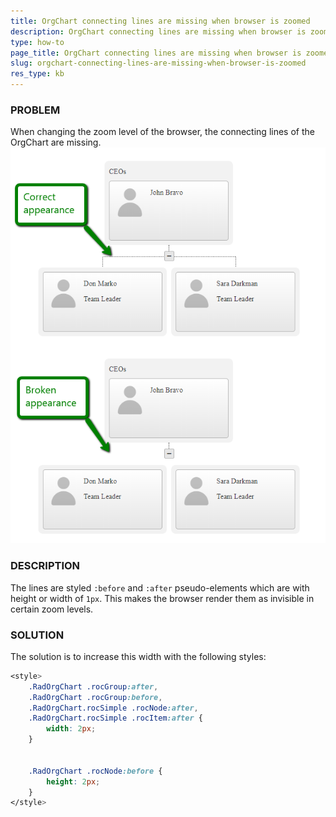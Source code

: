 ```yaml
---
title: OrgChart connecting lines are missing when browser is zoomed
description: OrgChart connecting lines are missing when browser is zoomed. Check it now!
type: how-to
page_title: OrgChart connecting lines are missing when browser is zoomed
slug: orgchart-connecting-lines-are-missing-when-browser-is-zoomed
res_type: kb
---
```



### PROBLEM

When changing the zoom level of the browser, the connecting lines of the OrgChart are missing.   
![chart-labels](images/orgchart-connecting-lines-missing.png)

### DESCRIPTION

The lines are styled `:before` and `:after` pseudo-elements which are with height or width of `1px`. This makes the browser render them as invisible in certain zoom levels.

### SOLUTION
The solution is to increase this width with the following styles: 

````CSS
<style>
    .RadOrgChart .rocGroup:after,
    .RadOrgChart .rocGroup:before,
    .RadOrgChart.rocSimple .rocNode:after,
    .RadOrgChart.rocSimple .rocItem:after {
        width: 2px;
    }
 
 
    .RadOrgChart .rocNode:before {
        height: 2px;
    }
</style>
````



